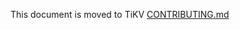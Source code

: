 This document is moved to TiKV [CONTRIBUTING.md](https://github.com/pingcap/community/blob/master/CONTRIBUTING.md)
